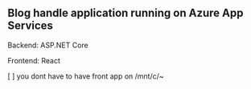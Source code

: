 ## Blog handle application running on Azure App Services

Backend: ASP.NET Core

Frontend: React

[ ] you dont have to have front app on /mnt/c/~
